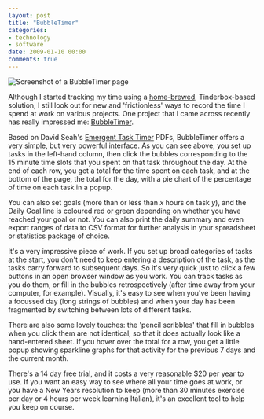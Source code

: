 ```yaml
---
layout: post
title: "BubbleTimer"
categories:
- technology
- software
date: 2009-01-10 00:00
comments: true
---
```


<p class="img-shadow"><img src="http://www.rousette.org.uk/images/uploads/bubbletimer-20090110-161720.jpg" title="A slice of BubbleTime" alt="Screenshot of a BubbleTimer page" /></p>

<p>Although I started tracking my time using a <a href="http://www.rousette.org.uk/blog/archives/using-tinderbox-as-a-task-timer/">home-brewed</a>, Tinderbox-based solution, I still look out for new and 'frictionless' ways to record the time I spend at work on various projects. One project that I came across recently has really impressed me: <a href="http://bubbletimer.com/">BubbleTimer</a>.</p>

<p>Based on David Seah's <a href="http://davidseah.com/blog/comments/emergent-task-timer-updates/">Emergent Task Timer</a> PDFs, BubbleTimer offers a very simple, but very powerful interface. As you can see above, you set up tasks in the left-hand column, then click the bubbles corresponding to the 15 minute time slots that you spent on that task throughout the day. At the end of each row, you get a total for the time spent on each task, and at the bottom of the page, the total for the day, with a pie chart of the percentage of time on each task in a popup.</p>

<p>You can also set goals (more than or less than <em>x</em> hours on task <em>y</em>), and the Daily Goal line is coloured red or green depending on whether you have reached your goal or not. You can also print the daily summary and even export ranges of data to CSV format for further analysis in your spreadsheet or statistics package of choice. </p>

<p>It's a very impressive piece of work. If you set up broad categories of tasks at the start, you don't need to keep entering a description of the task, as the tasks carry forward to subsequent days. So it's very quick just to click a few buttons in an open browser window as you work. You can track tasks as you do them, or fill in the bubbles retrospectively (after time away from your computer, for example). Visually, it's easy to see when you've been having a focussed day (long strings of bubbles) and when your day has been fragmented by switching between lots of different tasks.</p>

<p>There are also some lovely touches: the 'pencil scribbles' that fill in bubbles when you click them are not identical, so that it does actually look like a hand-entered sheet. If you hover over the total for a row, you get a little popup showing  sparkline graphs for that activity for the previous 7 days and the current month.</p>

<p>There's a 14 day free trial, and it costs a very reasonable $20 per year to use. If you want an easy way to see where all your time goes at work, or you have a New Years resolution to keep (more than 30 minutes exercise per day or 4 hours per week learning Italian), it's an excellent tool to help you keep on course.</p>


